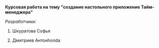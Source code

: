 **Курсовая работа на тему "создание настольного приложение Тайм-менеджера"**

_Разработчики:_

1. Шкуратова Софья

2. Дмитриев Антонhonda 